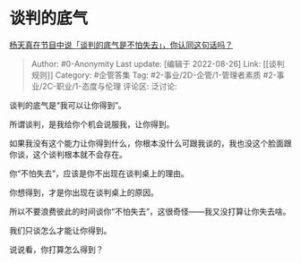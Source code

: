 # 谈判的底气
[杨天真在节目中说「谈判的底气是不怕失去」，你认同这句话吗？](https://www.zhihu.com/question/549073040/answer/2645722513)

> Author: #0-Anonymity
> Last update: [编辑于 2022-08-26]
> Link: [[谈判规则]]
> Category: #企管答集
> Tag: #2-事业/2D-企管/1-管理者素质 #2-事业/2C-职业/1-态度与伦理
> 评论区:
> 泛讨论:

谈判的底气是“我可以让你得到”。

所谓谈判，是我给你个机会说服我，让你得到。

如果我没有这个能力让你得到什么，你根本没什么可跟我谈的，我也没这个脸面跟你谈，这个谈判根本就不会存在。

你“不怕失去”，应该是你不出现在谈判桌上的理由。

你想得到，才是你出现在谈判桌上的原因。

所以不要浪费彼此的时间谈你“不怕失去”，这很奇怪——我又没打算让你失去啥。

我们只谈怎么才能让你得到。

说说看，你打算怎么得到？
